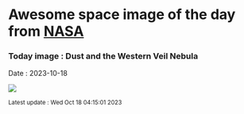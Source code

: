 
# Awesome space image of the day from [NASA](https://api.nasa.gov/)

### Today image : Dust and the Western Veil Nebula
Date : 2023-10-18

![](https://apod.nasa.gov/apod/image/2310/WesternVeil_Wu_960.jpg)

<small>Latest update : Wed Oct 18 04:15:01 2023</small>
        